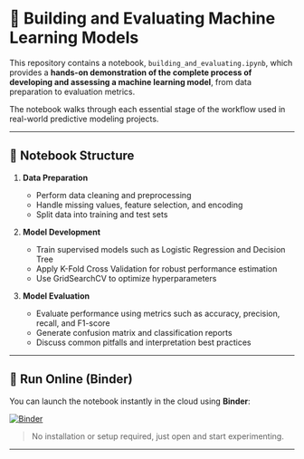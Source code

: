 # 🧩 Building and Evaluating Machine Learning Models

This repository contains a notebook, `building_and_evaluating.ipynb`, which provides a **hands-on demonstration of the complete process of developing and assessing a machine learning model**, from data preparation to evaluation metrics.

The notebook walks through each essential stage of the workflow used in real-world predictive modeling projects.

---

## 📘 Notebook Structure

1. **Data Preparation**
   - Perform data cleaning and preprocessing  
   - Handle missing values, feature selection, and encoding  
   - Split data into training and test sets  

2. **Model Development**
   - Train supervised models such as Logistic Regression and Decision Tree  
   - Apply K-Fold Cross Validation for robust performance estimation  
   - Use GridSearchCV to optimize hyperparameters  

3. **Model Evaluation**
   - Evaluate performance using metrics such as accuracy, precision, recall, and F1-score  
   - Generate confusion matrix and classification reports  
   - Discuss common pitfalls and interpretation best practices  


---

## 🚀 Run Online (Binder)

You can launch the notebook instantly in the cloud using **Binder**:

[![Binder](https://mybinder.org/badge_logo.svg)](https://mybinder.org/v2/gh/CornelliusYW/Building_and_Evaluating_ML/HEAD?labpath=building_and_evaluating.ipynb)

> No installation or setup required, just open and start experimenting.

---
